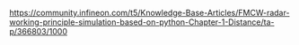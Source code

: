 <https://community.infineon.com/t5/Knowledge-Base-Articles/FMCW-radar-working-principle-simulation-based-on-python-Chapter-1-Distance/ta-p/366803/1000>
